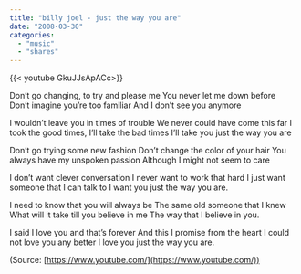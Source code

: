 ```yaml
---
title: "billy joel - just the way you are"
date: "2008-03-30"
categories:
  - "music"
  - "shares"
---
```


<div style="width: 70vw;">{{< youtube GkuJJsApACc>}}</div>

Don’t go changing, to try and please me
You never let me down before
Don’t imagine you’re too familiar
And I don’t see you anymore

I wouldn’t leave you in times of trouble
We never could have come this far
I took the good times, I’ll take the bad times
I’ll take you just the way you are

Don’t go trying some new fashion
Don’t change the color of your hair
You always have my unspoken passion
Although I might not seem to care

I don’t want clever conversation
I never want to work that hard
I just want someone that I can talk to
I want you just the way you are.

I need to know that you will always be
The same old someone that I knew
What will it take till you believe in me
The way that I believe in you.

I said I love you and that’s forever
And this I promise from the heart
I could not love you any better
I love you just the way you are.

(Source: [https://www.youtube.com/](https://www.youtube.com/))
